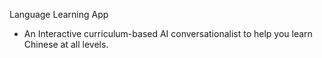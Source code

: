 Language Learning App

- An Interactive curriculum-based AI conversationalist to help you learn Chinese at all levels.
